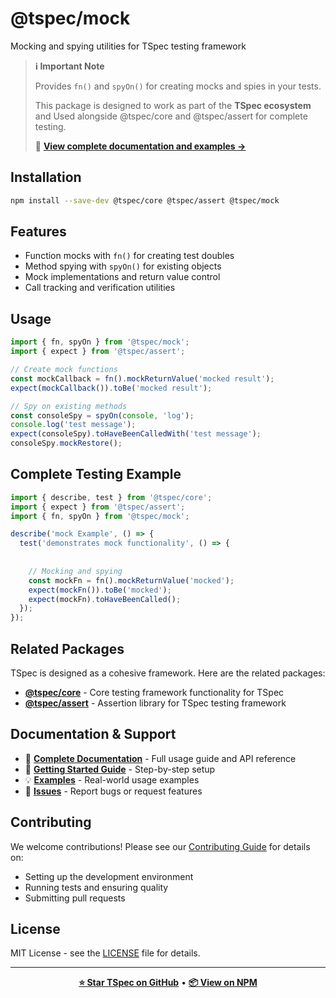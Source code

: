 # @tspec/mock

Mocking and spying utilities for TSpec testing framework

> **ℹ️ Important Note**
> 
> Provides `fn()` and `spyOn()` for creating mocks and spies in your tests.
> 
> This package is designed to work as part of the **TSpec ecosystem** and Used alongside @tspec/core and @tspec/assert for complete testing.
> 
> 📖 **[View complete documentation and examples →](https://github.com/oliver-richman/tspec#readme)**

## Installation

```bash
npm install --save-dev @tspec/core @tspec/assert @tspec/mock
```

## Features

- Function mocks with `fn()` for creating test doubles
- Method spying with `spyOn()` for existing objects
- Mock implementations and return value control
- Call tracking and verification utilities

## Usage

```typescript
import { fn, spyOn } from '@tspec/mock';
import { expect } from '@tspec/assert';

// Create mock functions
const mockCallback = fn().mockReturnValue('mocked result');
expect(mockCallback()).toBe('mocked result');

// Spy on existing methods
const consoleSpy = spyOn(console, 'log');
console.log('test message');
expect(consoleSpy).toHaveBeenCalledWith('test message');
consoleSpy.mockRestore();
```

## Complete Testing Example


```typescript
import { describe, test } from '@tspec/core';
import { expect } from '@tspec/assert';
import { fn, spyOn } from '@tspec/mock';

describe('mock Example', () => {
  test('demonstrates mock functionality', () => {
    
    
    // Mocking and spying
    const mockFn = fn().mockReturnValue('mocked');
    expect(mockFn()).toBe('mocked');
    expect(mockFn).toHaveBeenCalled();
  });
});
```


## Related Packages

TSpec is designed as a cohesive framework. Here are the related packages:

- [**@tspec/core**](https://npmjs.com/package/@tspec/core) - Core testing framework functionality for TSpec
- [**@tspec/assert**](https://npmjs.com/package/@tspec/assert) - Assertion library for TSpec testing framework

## Documentation & Support

- 📖 **[Complete Documentation](https://github.com/oliver-richman/tspec#readme)** - Full usage guide and API reference
- 🚀 **[Getting Started Guide](https://github.com/oliver-richman/tspec/blob/main/docs/GETTING_STARTED.md)** - Step-by-step setup
- 💡 **[Examples](https://github.com/oliver-richman/tspec/tree/main/examples)** - Real-world usage examples
- 🐛 **[Issues](https://github.com/oliver-richman/tspec/issues)** - Report bugs or request features

## Contributing

We welcome contributions! Please see our [Contributing Guide](https://github.com/oliver-richman/tspec/blob/main/CONTRIBUTING.md) for details on:

- Setting up the development environment
- Running tests and ensuring quality
- Submitting pull requests

## License

MIT License - see the [LICENSE](https://github.com/oliver-richman/tspec/blob/main/LICENSE) file for details.

---

<div align="center">

**[⭐ Star TSpec on GitHub](https://github.com/oliver-richman/tspec)** • **[📦 View on NPM](https://npmjs.com/package/@tspec/mock)**

</div>
